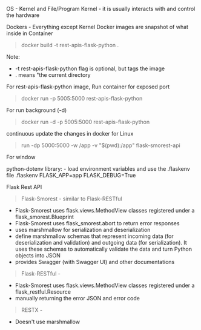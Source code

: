 OS - Kernel and File/Program
    Kernel - it is usually interacts with and control the hardware

Dockers - Everything except Kernel
Docker images are snapshot of what inside in Container
> docker build -t rest-apis-flask-python .

Note: 
* -t rest-apis-flask-python flag is optional, but tags the image
* . means "the current directory

For rest-apis-flask-python image, Run container for exposed port
> docker run -p 5005:5000 rest-apis-flask-python

For run background (-d)
> docker run -d -p 5005:5000 rest-apis-flask-python

continuous update the changes in docker 
for Linux
> run -dp 5000:5000 -w /app -v "$(pwd):/app" flask-smorest-api

For window
> 

python-dotenv library: - load environment variables and use the .flaskenv file
.flaskenv
FLASK_APP=app
FLASK_DEBUG=True

Flask Rest API
> Flask-Smorest - similar to Flask-RESTful 

* Flask-Smorest uses flask.views.MethodView classes registered under a flask_smorest.Blueprint
* Flask-Smorest uses flask_smorest.abort to return error responses
* uses marshmallow for serialization and deserialization
* define marshmallow schemas that represent incoming data (for deserialization and validation) and outgoing data (for serialization). It uses these schemas to automatically validate the data and turn Python objects into JSON
* provides Swagger (with Swagger UI) and other documentations
> Flask-RESTful -

* Flask-Smorest uses flask.views.MethodView classes registered under a flask_restful.Resource
* manually returning the error JSON and error code
> RESTX -

* Doesn't use marshmallow
